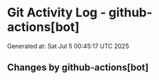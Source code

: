 # Git Activity Log - github-actions[bot]
Generated at: Sat Jul  5 00:45:17 UTC 2025
## Changes by github-actions[bot]
```diff
```

